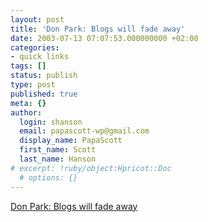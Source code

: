 ```yaml
---
layout: post
title: 'Don Park: Blogs will fade away'
date: 2003-07-13 07:07:53.000000000 +02:00
categories:
- quick links
tags: []
status: publish
type: post
published: true
meta: {}
author:
  login: shanson
  email: papascott-wp@gmail.com
  display_name: PapaScott
  first_name: Scott
  last_name: Hanson
# excerpt: !ruby/object:Hpricot::Doc
  # options: {}
---
```

<p><a title="Only subscriptions will remain" href="http://www.docuverse.com/blog/donpark/2003/07/12.html#a707">Don Park: Blogs will fade away</a></p>
